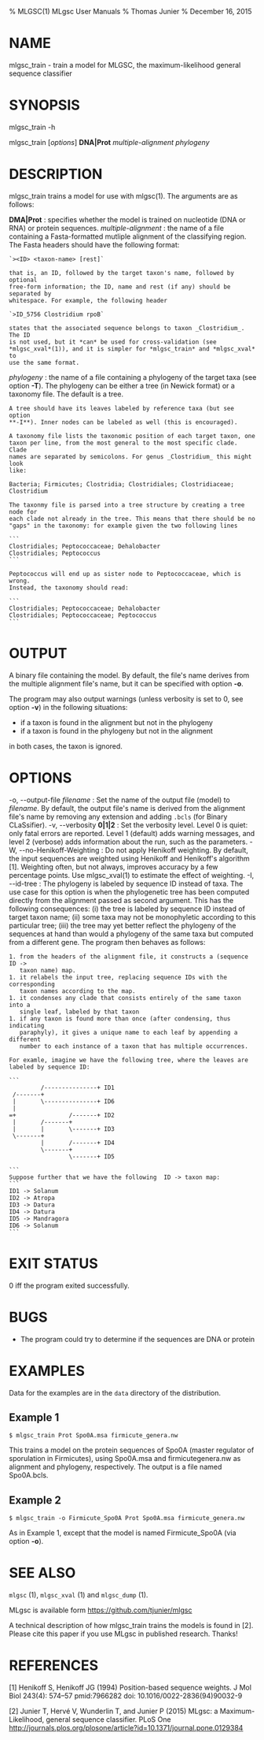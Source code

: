 % MLGSC(1) MLgsc User Manuals
% Thomas Junier
% December 16, 2015

# NAME

mlgsc_train - train a model for MLGSC, the maximum-likelihood general sequence classifier

# SYNOPSIS

mlgsc_train -h

mlgsc_train [*options*] **DNA|Prot** *multiple-alignment* *phylogeny* 

# DESCRIPTION

mlgsc_train trains a model for use with mlgsc(1). The arguments are as follows:

**DMA|Prot**
:   specifies whether the model is trained on nucleotide (DNA or RNA) or protein
    sequences.
*multiple-alignment*
:   the name of a file containing a Fasta-formatted mutliple alignment of the
    classifying region. The Fasta headers should have the following format:
    
    `><ID> <taxon-name> [rest]`
    
    that is, an ID, followed by the target taxon's name, followed by optional
    free-form information; the ID, name and rest (if any) should be separated by
    whitespace. For example, the following header

    `>ID_5756 Clostridium rpoB`

    states that the associated sequence belongs to taxon _Clostridium_. The ID
    is not used, but it *can* be used for cross-validation (see
    *mlgsc_xval*(1)), and it is simpler for *mlgsc_train* and *mlgsc_xval* to
    use the same format.
    
*phylogeny*
:   the name of a file containing a phylogeny of the target taxa (see option
    **-T**). The phylogeny can be either a tree (in Newick format) or a taxonomy
    file. The default is a tree.
    
    A tree should have its leaves labeled by reference taxa (but see option
    **-I**). Inner nodes can be labeled as well (this is encouraged). 
    
    A taxonomy file lists the taxonomic position of each target taxon, one
    taxon per line, from the most general to the most specific clade. Clade
    names are separated by semicolons. For genus _Clostridium_ this might look
    like:

    Bacteria; Firmicutes; Clostridia; Clostridiales; Clostridiaceae; Clostridium

    The taxonmy file is parsed into a tree structure by creating a tree node for
    each clade not already in the tree. This means that there should be no
    "gaps" in the taxonomy: for example given the two following lines

    ```
    Clostridiales; Peptococcaceae; Dehalobacter
    Clostridiales; Peptococcus
    ```
    
    Peptococcus will end up as sister node to Peptococcaceae, which is wrong.
    Instead, the taxonomy should read:
    
    ```
    Clostridiales; Peptococcaceae; Dehalobacter
    Clostridiales; Peptococcaceae; Peptococcus
    ```
# OUTPUT

A binary file containing the model. By default, the file's name derives from the
multiple alignment file's name, but it can be specified with option **-o**.

The program may also output warnings (unless verbosity is set to 0, see option
**-v**) in the following situations:

* if a taxon is found in the alignment but not in the phylogeny
* if a taxon is found in the phylogeny but not in the alignment

in both cases, the taxon is ignored.


# OPTIONS

-o, \--output-file *filename*
:   Set the name of the output file (model) to *filename*. By default, the
    output file's name is derived from the alignment file's name by removing any
    extension and adding `.bcls` (for Binary CLaSsifier). 
-v, \--verbosity **0|1|2**
:   Set the verbosity level. Level 0 is quiet: only fatal errors are reported.
    Level 1 (default) adds warning messages, and level 2 (verbose) adds
    information about the run, such as the parameters.
-W, \--no-Henikoff-Weighting
:   Do not apply Henikoff weighting. By default, the input sequences are
    weighted using Henikoff and Henikoff's algorithm [1]. Weighting often, but
    not always, improves accuracy by a few percentage points. Use mlgsc_xval(1)
    to estimate the effect of weighting.
-I, \--id-tree
:   The phylogeny is labeled by sequence ID instead of taxa. The use case for
    this option is when the phylogenetic tree has been computed directly from
    the alignment passed as second argument. This has the following
    consequences: (i) the tree is labeled by sequence ID instead of target
    taxon name; (ii) some taxa may not be monophyletic according to this
    particular tree; (iii) the tree may yet better reflect the phylogeny of the
    sequences at hand than would a phylogeny of the same taxa but computed from
    a different gene. The program then behaves as follows:
    
    1. from the headers of the alignment file, it constructs a (sequence ID ->
       taxon name) map.
    1. it relabels the input tree, replacing sequence IDs with the corresponding
       taxon names according to the map.
    1. it condenses any clade that consists entirely of the same taxon into a
       single leaf, labeled by that taxon
    1. if any taxon is found more than once (after condensing, thus indicating
       paraphyly), it gives a unique name to each leaf by appending a different
       number to each instance of a taxon that has multiple occurrences.

    For examle, imagine we have the following tree, where the leaves are
    labeled by sequence ID:

    ```
             /---------------+ ID1
     /-------+                    
     |       \---------------+ ID6
     |                            
    =+               /-------+ ID2
     |       /-------+            
     |       |       \-------+ ID3
     \-------+                    
             |       /-------+ ID4
             \-------+            
                     \-------+ ID5
    
    ```
    Suppose further that we have the following  ID -> taxon map:
    ```
    ID1 -> Solanum
    ID2 -> Atropa
    ID3 -> Datura
    ID4 -> Datura
    ID5 -> Mandragora
    ID6 -> Solanum
    ```

# EXIT STATUS

0 iff the program exited successfully.

# BUGS

* The program could try to determine if the sequences are DNA or protein

# EXAMPLES

Data for the examples are in the `data` directory of the distribution.

## Example 1

```
$ mlgsc_train Prot Spo0A.msa firmicute_genera.nw
```

This trains a model on the protein sequences of Spo0A (master regulator of
sporulation in Firmicutes), using Spo0A.msa and firmicutegenera.nw as
alignment and phylogeny, respectively. The output is a file named Spo0A.bcls.

## Example 2

```
$ mlgsc_train -o Firmicute_Spo0A Prot Spo0A.msa firmicute_genera.nw
```

As in Example 1, except that the model is named Firmicute_Spo0A (via option
**-o**).

# SEE ALSO

`mlgsc` (1), `mlgsc_xval` (1) and `mlgsc_dump` (1).

MLgsc is available form  <https://github.com/tjunier/mlgsc>

A technical description of how mlgsc_train trains the models is found in [2].
Please cite this paper if you use MLgsc in published research. Thanks!

# REFERENCES

[1] Henikoff S, Henikoff JG (1994) Position-based sequence weights. J Mol Biol 243(4): 574–57 pmid:7966282 doi: 10.1016/0022-2836(94)90032-9

[2] Junier T, Hervé V, Wunderlin T, and Junier P (2015) MLgsc: a
Maximum-Likelihood, general sequence classifier. PLoS One <http://journals.plos.org/plosone/article?id=10.1371/journal.pone.0129384>

